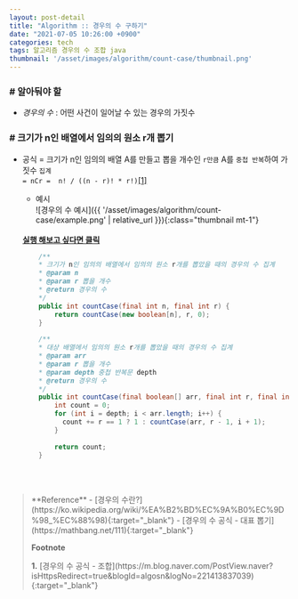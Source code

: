 ```yaml
---
layout: post-detail
title: "Algorithm :: 경우의 수 구하기"
date: "2021-07-05 10:26:00 +0900"
categories: tech
tags: 알고리즘 경우의 수 조합 java
thumbnail: '/asset/images/algorithm/count-case/thumbnail.png'
---
```


### # 알아둬야 할
- *경우의 수* : 어떤 사건이 일어날 수 있는 경우의 가짓수


### # 크기가 n인 배열에서 임의의 원소 r개 뽑기
- 공식 = 크기가 n인 임의의 배열 A를 만들고 뽑을 개수인 `r만큼` A를 `중첩 반복`하여 가짓수 `집계`   
    <i class="ml-2"></i>`= nCr =  n! / ((n - r)! * r!)`<a href="#footnote-1" class="footnote">[1]</a>
    
    - 예시   
    ![경우의 수 예시]({{ '/asset/images/algorithm/count-case/example.png' | relative_url }}){:class="thumbnail mt-1"}

    <br/>
    <a href="https://ideone.com/xLuN84" target="_blank">
        <strong><i class="fas fa-play-circle"></i> 실행 해보고 싶다면 클릭</strong>
    </a>
    
    ```java
        /**
        * 크기가 n인 임의의 배열에서 임의의 원소 r개를 뽑았을 때의 경우의 수 집계
        * @param n
        * @param r 뽑을 개수
        * @return 경우의 수
        */
        public int countCase(final int n, final int r) {
            return countCase(new boolean[n], r, 0);
        }
        
        /**
        * 대상 배열에서 임의의 원소 r개를 뽑았을 때의 경우의 수 집계
        * @param arr
        * @param r 뽑을 개수
        * @param depth 중첩 반복문 depth
        * @return 경우의 수
        */
        public int countCase(final boolean[] arr, final int r, final int depth) {
            int count = 0;
            for (int i = depth; i < arr.length; i++) {
              count += r == 1 ? 1 : countCase(arr, r - 1, i + 1);
            }
            
            return count;
        }
    ```

<br/>
<br/>








<blockquote markdown="1">
**Reference**
- [경우의 수란?](https://ko.wikipedia.org/wiki/%EA%B2%BD%EC%9A%B0%EC%9D%98_%EC%88%98){:target="_blank"}
- [경우의 수 공식 - 대표 뽑기](https://mathbang.net/111){:target="_blank"}

<br/>


**Footnote**
<p id="footnote-1" class="footnote-desc" markdown="1">
    <strong class="number">1.</strong> 
    [경우의 수 공식 - 조합](https://m.blog.naver.com/PostView.naver?isHttpsRedirect=true&blogId=algosn&logNo=221413837039){:target="_blank"}
</p>
</blockquote>





